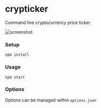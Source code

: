 # crypticker
Command line cryptocurrency price ticker.

![screenshot](https://github.com/sblaurock/crypticker/raw/master/screenshot.png "Example screenshot of ticker.")

### Setup
    npm install

### Usage
    npm start

### Options
Options can be managed within `options.json`

